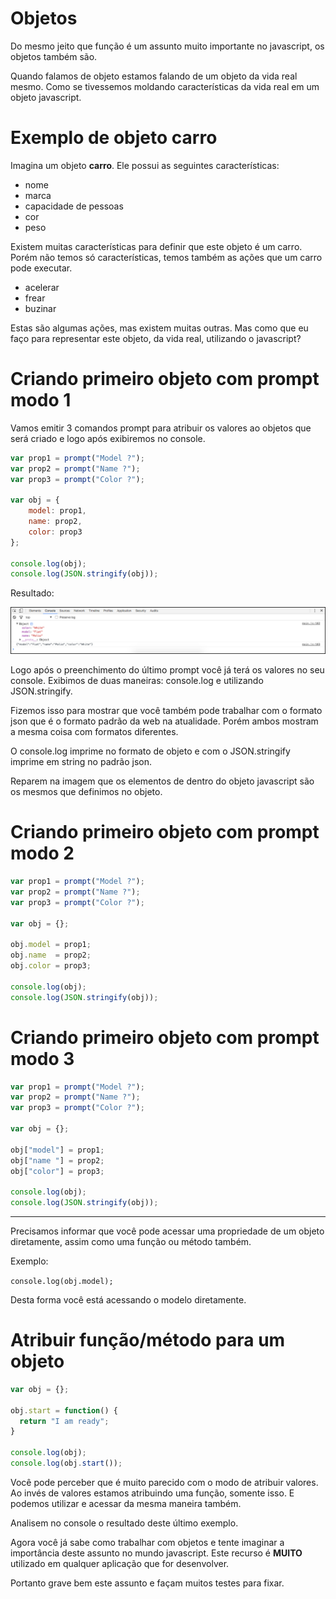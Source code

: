 # Objetos

Do mesmo jeito que função é um assunto muito importante no javascript, os objetos também são.

Quando falamos de objeto estamos falando de um objeto da vida real mesmo. Como se tivessemos moldando características da vida real em um objeto javascript.

# Exemplo de objeto carro

Imagina um objeto **carro**. Ele possui as seguintes características:

* nome
* marca
* capacidade de pessoas
* cor
* peso

Existem muitas características para definir que este objeto é um carro. Porém não temos só características, temos também as ações que um carro pode executar.

* acelerar
* frear
* buzinar

Estas são algumas ações, mas existem muitas outras. Mas como que eu faço para representar este objeto, da vida real, utilizando o javascript?

# Criando primeiro objeto com prompt modo 1

Vamos emitir 3 comandos prompt para atribuir os valores ao objetos que será criado e logo após exibiremos no console.

```javascript
var prop1 = prompt("Model ?");
var prop2 = prompt("Name ?");
var prop3 = prompt("Color ?");

var obj = {
    model: prop1,
    name: prop2,
    color: prop3
};

console.log(obj);
console.log(JSON.stringify(obj));
```

Resultado:

![console_log_objects](./images/console_log_objects.png "console_log_objects")

Logo após o preenchimento do último prompt você já terá os valores no seu console. Exibimos de duas maneiras: console.log e utilizando JSON.stringify.

Fizemos isso para mostrar que você também pode trabalhar com o formato json que é o formato padrão da web na atualidade. Porém ambos mostram a mesma coisa com formatos diferentes.

O console.log imprime no formato de objeto e com o JSON.stringify imprime em string no padrão json.

Reparem na imagem que os elementos de dentro do objeto javascript são os mesmos que definimos no objeto.

# Criando primeiro objeto com prompt modo 2

```javascript
var prop1 = prompt("Model ?");
var prop2 = prompt("Name ?");
var prop3 = prompt("Color ?");

var obj = {};

obj.model = prop1;
obj.name  = prop2;
obj.color = prop3;
    
console.log(obj);
console.log(JSON.stringify(obj));
```

# Criando primeiro objeto com prompt modo 3

```javascript
var prop1 = prompt("Model ?");
var prop2 = prompt("Name ?");
var prop3 = prompt("Color ?");

var obj = {};

obj["model"] = prop1;
obj["name "] = prop2;
obj["color"] = prop3;
    
console.log(obj);
console.log(JSON.stringify(obj));
```

***

Precisamos informar que você pode acessar uma propriedade de um objeto diretamente, assim como uma função ou método também.

Exemplo:

`console.log(obj.model);`

Desta forma você está acessando o modelo diretamente.

# Atribuir função/método para um objeto

```javascript
var obj = {};

obj.start = function() {
  return "I am ready";
}

console.log(obj);
console.log(obj.start());
```

Você pode perceber que é muito parecido com o modo de atribuir valores. Ao invés de valores estamos atribuindo uma função, somente isso. E podemos utilizar e acessar da mesma maneira também.

Analisem no console o resultado deste último exemplo.

Agora você já sabe como trabalhar com objetos e tente imaginar a importância deste assunto no mundo javascript. Este recurso é **MUITO** utilizado em qualquer aplicação que for desenvolver.

Portanto grave bem este assunto e façam muitos testes para fixar.